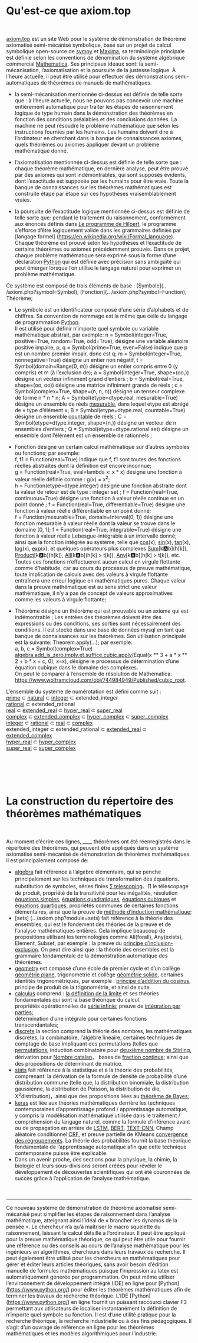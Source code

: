# Qu'est-ce que axiom.top
  <br>
  
[axiom.top](../axiom.php) est un site Web pour le système de démonstration de théorème axiomatisé semi-mécanisé symbolique, basé sur un projet de calcul symbolique open-source de [sympy](https://github.com/sympy/sympy) et 
[Maxima](http://maxima.sourceforge.net), sa terminologie principale est définie selon les conventions de dénomination du système algébrique commercial 
[Mathematica](https://reference.wolfram.com/language/index.html.en?source=footer). Ses principaux idéaux sont: la semi-mécanisation, l’axiomatisation et la poursuite de la justesse logique. À l’heure actuelle, il peut être utilisé pour effectuer des démonstrations semi-automatiques de théorèmes de manuels de mathématiques.  

* la semi-mécanisation mentionnée ci-dessus est définie de telle sorte que :
à l’heure actuelle, nous ne pouvons pas concevoir une machine entièrement automatique pour traiter les étapes de raisonnement logique de type humain dans la démonstration des théorèmes en fonction des conditions préalables et des conclusions données.
La machine ne peut résoudre le problème mathématique que selon les instructions fournies par les humains. Les humains doivent dire à l’ordinateur en cherchant dans la banque de connaissances axiomes, quels théorèmes ou axiomes appliquer devant un problème mathématique donné. 
* l’axiomatisation mentionnée ci-dessus est définie de telle sorte que :
chaque théorème mathématique, en dernière analyse, peut être prouvé par des axiomes qui sont indémontrables, qui sont supposés évidents, dont l’exactitude est supposée par les humains pour être vraie.
Toute la banque de connaissances sur les théorèmes mathématiques est construite étape par étape sur ces hypothèses vraisemblablement vraies. 

* la poursuite de l’exactitude logique mentionnée ci-dessus est définie de telle sorte que:
pendant le traitement du raisonnement, conformément aux énoncés définis dans
[Le programme de Hilbert](https://en.wikipedia.org/wiki/Hilbert%27s_program), le programme s’efforce d’être logiquement valide dans les grammaires définies par [langage formel]
(https://en.wikipedia.org/wiki/Formal_language).   
Chaque théorème est prouvé selon les hypothèses et l’exactitude de certains théorèmes ou axiomes précédemment prouvés. Dans ce projet, chaque problème mathématique sera exprimé sous la forme d’une déclaration [Python](https://www.python.org/) qui est définie avec précision sans ambiguïté qui peut émerger lorsque l’on utilise le langage naturel pour exprimer un problème mathématique.


Ce système est composé de trois éléments de base : [Symbole](.. /axiom.php?symbol=Symbol), [Fonction](.. /axiom.php?symbol=Function), Théorème; 
* Le symbole est un identificateur composé d’une série d’alphabets et de chiffres. Sa convention de nommage est la même que celle du langage de programmation [Python](https://www.python.org/).   
Il est utilisé pour définir n’importe quel symbole ou variable mathématique abstrait, par exemple:
n = Symbol(integer=True, positive=True, random=True, odd=True), désigne une variable aléatoire positive impaire,
p, q = Symbol(prime=True, even=False) indique que p est un nombre premier impair, donc est q;
m = Symbol(integer=True, nonnegative=True) désigne un entier non négatif,
t = Symbol(domain=Range(0, m)) désigne un entier compris entre 0 (y compris) et m (à l’exclusion de);
a = Symbol(integer=True, shape=(oo,)) désigne un vecteur infiniment grand d’entiers ;
b = Symbol(real=True, shape=(oo, oo)) désigne une matrice infiniment grande de réels ;
c = Symbol(complex=True, shape=(n, n, n)) désigne un tenseur complexe de forme n * n * n;
A = Symbol(etype=dtype.real, mesurable=True) désigne un ensemble de réels [mesurable](https://en.wikipedia.org/wiki/Measure_(mathématiques)), dans lequel etype est abrégé de « type d’élément »;
B = Symbol(etype=dtype.real, countable=True) désigne un ensemble [countable](https://en.wikipedia.org/wiki/Countable_set) de réels ;
C = Symbol(etype=dtype.integer, shape=(n,)) désigne un vecteur de n ensembles d’entiers ;
Q = Symbol(etype=dtype.rational.set) désigne un ensemble dont l’élément est un ensemble de rationnels ;    

* Fonction désigne un certain calcul mathématique sur d’autres symboles ou fonctions; par exemple:  
f, f1 = Function(real=True) indique que f, f1 sont toutes des fonctions réelles abstraites dont la définition est encore inconnue;   
g = Function(real=True, eval=lambda x: x \* x) désigne une fonction à valeur réelle définie comme : g(x) = x<sup>2</sup>;     
h = Function(etype=dtype.integer) désigne une fonction abstraite dont la valeur de retour est de type : integer set ;
f = Function(real=True, continuous=True) désigne une fonction à valeur réelle continue en un point donné ;
f = Function(real=True, differentiable=True) désigne une fonction à valeur réelle différentiable en un point donné;    
f = Function(mesurable=True, domain=Interval(0, 1)) désigne une fonction mesurable à valeur réelle dont la valeur se trouve dans le domaine [0, 1];
f = Function(real=True, integrable=True) désigne une fonction à valeur réelle Lebesgue-intégrable à un intervalle donné;    
ainsi que la fonction intégrée au système, telle que [cos](../axiom.php?symbol=cos)(x), [sin](../axiom.php?symbol=sin)(x), [tan](../axiom.php?symbol=tan)(x), [log](../axiom.php?symbol=log)(x), [exp](../axiom.php?symbol=exp)(x), et quelques opérateurs plus complexes [Sum](../axiom.php?symbol=Sum)\[k:a:b\](h\[k\]), [Product](../axiom.php?symbol=Product)\[k:a:b\](h\[k\]), [All](../axiom.php?symbol=All)\[k:a:b\](h\[k\] > t\[k\]), [Any](../axiom.php?symbol=Any)\[k:a:b\](h\[k\] > t\[k\]), etc.  
Toutes ces fonctions n’effectueront aucun calcul en virgule flottante comme d’habitude, car au cours du processus de preuve mathématique, toute implication de calculs avec des valeurs à virgule flottante entraînera une erreur logique en mathématiques pures.
Chaque valeur dans la preuve mathématique est au sens strict une valeur mathématique, il n’y a pas de concept de valeurs approximatives comme les valeurs à virgule flottante;      


* Théorème désigne un théorème qui est prouvable ou un axiome qui est indémontrable ;
Les entrées des théorèmes doivent être des expressions ou des conditions, ses sorties sont nécessairement des conditions. Il est stocké dans une base de données mysql en tant que banque de connaissances sur les théorèmes. Son utilisation principale est la suivante: Theorem.apply(...); par exemple:    
a, b, c = Symbol(complex=True)  
[algebra.add_is_zero.imply.et.suffice.cubic.apply](../axiom.php?module=algebra.add_is_zero.imply.et.suffice.cubic)(Equal(x ** 3 + a * x ** 2 + b * x + c, 0), x=x), désigne le processus de détermination d’une équation cubique dans le domaine des complexes.     
On peut le comparer à l’ensemble de résolution de Mathematica:  
https://www.wolframcloud.com/obj/744984949/Published/cubic_root.   

L’ensemble du système de numérotation est défini comme suit :  
[prime](https://en.wikipedia.org/wiki/Prime_number) ⊂ [natural](https://en.wikipedia.org/wiki/Natural_number) ⊂ [integer](https://en.wikipedia.org/wiki/Integer) ⊂ extended_integer  
[rational](https://en.wikipedia.org/wiki/Rational_number) ⊂ extended_rational  
[real](https://en.wikipedia.org/wiki/Real_number) ⊂ [extended_real](https://en.wikipedia.org/wiki/Extended_real_number_line) ⊂ [hyper_real](https://en.wikipedia.org/wiki/Hyperreal_number) ⊂ [super_real](https://en.wikipedia.org/wiki/Superreal_number)  
[complex](https://en.wikipedia.org/wiki/Complex_number) ⊂ [extended_complex](https://en.wikipedia.org/wiki/Riemann_sphere) ⊂ [hyper_complex](https://en.wikipedia.org/wiki/Hypercomplex_number) ⊂ [super_complex](https://en.wikipedia.org/wiki/Surreal_number#Surcomplex_numbers)  
[integer](https://en.wikipedia.org/wiki/Integer) ⊂ [rational](https://en.wikipedia.org/wiki/Rational_number) ⊂ [real](https://en.wikipedia.org/wiki/Real_number) ⊂ [complex](https://en.wikipedia.org/wiki/Complex_number)  
extended_integer ⊂ extended_rational ⊂ [extended_real](https://en.wikipedia.org/wiki/Extended_real_number_line) ⊂ [extended_complex](https://en.wikipedia.org/wiki/Riemann_sphere)  
[hyper_real](https://en.wikipedia.org/wiki/Hyperreal_number) ⊂ [hyper_complex](https://en.wikipedia.org/wiki/Hypercomplex_number)  
[super_real](https://en.wikipedia.org/wiki/Superreal_number) ⊂ [super_complex](https://en.wikipedia.org/wiki/Surreal_number#Surcomplex_numbers)  

<br><br>
------


# La construction du répertoire des théorèmes mathématiques
  <br>
  
Au moment d’écrire ces lignes, <label id=count>____</label> théorèmes ont été réenregistrés dans le répertoire des théorèmes, qui peuvent être appliqués dans un système axiomatisé semi-mécanisé de démonstration de théorèmes mathématiques.
Il est principalement composé de:  
  	
* [algebra](../axiom.php?module=algebra) fait référence à l’algèbre élémentaire, qui se penche principalement sur les techniques de transformation des équations、 substitution de symboles, séries finies [∑ telescoping](../axiom.php?module=algebra.sum.to.add.telescope)、∏ le télescopage de produit, propriété de la transitivité pour les inégalités, résolution [équations simples](../axiom.php?module=algebra.add_is_zero.imply.et.suffice.simple_equation), [équations quadratiques](../axiom.php?module=algebra.add_is_zero.imply.et.suffice.quadratic), [équations cubiques](../axiom.php?module=algebra.add_is_zero.imply.et.suffice.cubic) et [équations quartiques](../axiom.php?module=algebra.add_is_zero.imply.et.suffice.quartic), propriétés communes de certaines fonctions élémentaires, ainsi que la preuve de [méthode d’induction mathématique](../axiom.php?module=algebra.is_nonzero.suffice.imply.is_nonzero.induct);   
* [sets] (.. /axiom.php?module=sets) fait référence à la théorie des ensembles, qui est le fondement des théories de la preuve et de l’analyse mathématiques entières. Cela implique beaucoup de propositions utilisant les terminologies comme
All(forall), Any(exists), Element, Subset, par exemple : 
la preuve du [principe d’inclusion-exclusion](../axiom.php?module=sets/imply/eq/principle/inclusion_exclusion/basic). On peut dire ainsi que : la théorie des ensembles est la grammaire fondamentale de la démonstration automatique des théorèmes.  
* [geometry](../axiom.php?module=geometry) est composé d’une école de premier cycle et d’un collège
[géométrie plane](../axiom.php?module=geometry/plane), trigonométrie et collège
[géométrie solide](../axiom.php?module=geometry/solid), certaines identités trigonométriques, par exemple :
[principe d’addition du cosinus](../axiom.php?module=geometry/plane/trigonometry/cosine/principle/add), principe de produit de la trigonométrie, et ainsi de suite.   
* [calculus](../axiom.php?module=calculus) comprend :
[la définition de la limite](../axiom.php?module=calculus/eq/to/any_all/limit_definition) et ses théories fondamentales qui sont la base théorique du calcul.  
propriétés opérationnelles de [série infinie](../axiom.php?module=calculus.eq.imply.eq.series.infinite.coefficient); 
preuve de [intégration par parties](../axiom.php?module=calculus.integral.to.add.by_parts);  
détermination d’une intégrale pour certaines fonctions transcendantales;  
* [discrete](../axiom.php?module=discrete) la section comprend la théorie des nombres, les mathématiques discrètes, la combinatoire, l’algèbre linéaire, certaines techniques de comptage de base impliquant des permutations (telles que
[permutations](../axiom.php?module=discrete.abs_cup.to.factorial), induction combinatoire pour [deuxième nombre de Stirling](../axiom.php?module=discrete.stirling2.to.add.recurrence),  
dérivation pour [Nombre catalan](../axiom.php?module=discrete.eq.eq.imply.eq.catalan.recurrence)， 
bases de [fraction continue](../axiom.php?module=discrete.add.to.pow.HK.recurrence); ainsi que des propositions de déterminant de matrice.  
* [stats](../axiom.php?module=stats) fait référence à la statistique et à la théorie des probabilités, comprenant: la dérivation de la formule de densité de probabilité d’une distribution commune (telle que, la distribution binomiale, la distribution gaussienne, la distribution de Poisson, la distribution de die, Χ<sup>2</sup>distribution)，ainsi que des propositions liées au [théorème de Bayes](../axiom.php?module=stats/probability/to/mul);  
* [keras](../axiom.php?module=keras) est liée aux théories mathématiques derrière les techniques contemporaines d’apprentissage profond / apprentissage automatique, y compris la modélisation mathématique utilisée dans le traitement / compréhension du langage naturel, comme la formule d’inférence avant ou de propagation en arrière de
[LSTM](https://www.mitpressjournals.org/doi/pdf/10.1162/089976600300015015),
[BERT](https://arxiv.org/abs/1706.03762),
[TEXT-CNN](https://arxiv.org/pdf/1408.5882.pdf),
Champ aléatoire conditionnel [CRF](https://arxiv.org/abs/1603.01360), 
et preuve partielle de KMeans
[convergence des regroupements](../axiom.php?module=sets.el.notin.le.imply.le.st.variance). La théorie des probabilités fournit la base théorique fondamentale de l’apprentissage automatique afin que cette technique contemporaine puisse être explicable.  
* Dans un avenir proche, des sections pour la physique, la chimie, la biologie et leurs sous-divisions seront créées pour révéler le développement de découvertes scientifiques qui ont été couronnées de succès grâce à l’application de l’analyse mathématique.  
<br><br>
-------
Ce nouveau système de démonstration de théorème axiomatisé semi-mécanisé peut simplifier les étapes de raisonnement dans l’analyse mathématique, atteignant ainsi l’idéal de « brancher les dynamos de la pensée ». Le chercheur n’a qu’à maîtriser le macro squelette du raisonnement, laissant le calcul détaillé à l’ordinateur. Il peut être appliqué pour la preuve mathématique théorique, ce qui peut être utile pour fournir une référence ou des conseils au cours de l’analyse mathématique pour les ingénieurs en algorithmes, chercheurs dans leurs travaux de recherche. Il peut également être utilisé pour les chercheurs en mathématiques pour gérer et éditer leurs articles théoriques, sans avoir besoin d’édition manuelle de formules mathématiques puisque l’impression au latex est automatiquement générée par programmation. On peut même utiliser l’environnement de développement intégré (IDE) en ligne pour [Python] (https://www.python.org/) pour éditer les théorèmes mathématiques afin de terminer les travaux de recherche théorique. L’IDE [Python] (https://www.python.org/) en ligne fournit un puissant raccourci clavier F3 permettant aux utilisateurs de localiser instantanément la définition de n’importe quel symbole ou fonction. Il est d’une utilité pratique pour la recherche théorique, la recherche industrielle ou à des fins pédagogiques. Il s’agit d’un ouvrage de référence en ligne pour les théorèmes mathématiques et les modèles algorithmiques pour l’industrie.
<br><br>


<script	src="https://cdn.jsdelivr.net/npm/jquery/dist/jquery.min.js"></script>

<script>
	$('#count').load("/sympy/php/request/count.php");
</script>